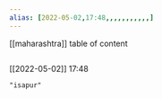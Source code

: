 ```yaml
---
alias: [2022-05-02,17:48,,,,,,,,,,,]
---
```

[[maharashtra]]
table of content
```toc
```

[[2022-05-02]] 17:48

```query
"isapur"
```